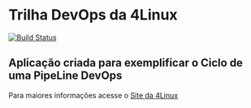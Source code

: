 # Trilha DevOps da 4Linux

<!-- Altere a Flag abaixo com sua URL do Travis -->
[![Build Status](https://travis-ci.com/jdiefenbach83/DevOpsLab-HelloWorld.svg?branch=master)](https://travis-ci.com/jdiefenbach83/DevOpsLab-HelloWorld)

## Aplicação criada para exemplificar o Ciclo de uma PipeLine DevOps


Para maiores informações acesse o [Site da 4Linux](https://www.4linux.com.br/cursos/devops)
